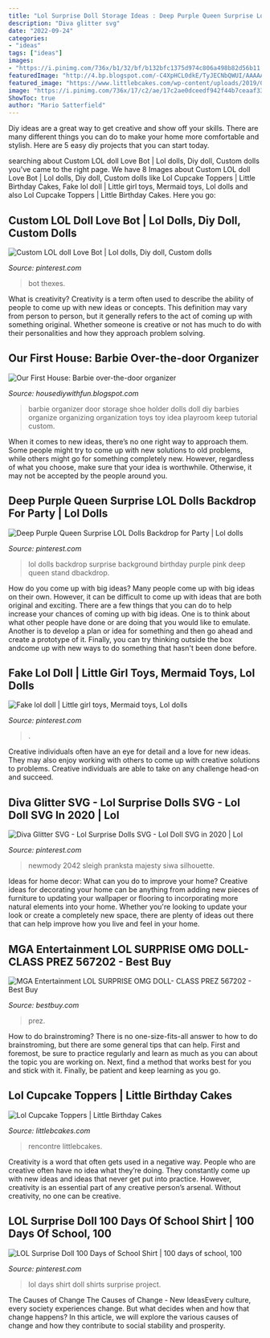 ```yaml
---
title: "Lol Surprise Doll Storage Ideas : Deep Purple Queen Surprise Lol Dolls Backdrop For Party"
description: "Diva glitter svg"
date: "2022-09-24"
categories:
- "ideas"
tags: ["ideas"]
images:
- "https://i.pinimg.com/736x/b1/32/bf/b132bfc1375d974c806a498b82d56b11.jpg"
featuredImage: "http://4.bp.blogspot.com/-C4XpHCL0dkE/TyJECNbQWUI/AAAAAAAAYYA/eLuSz3mnPwE/s1600/DSC02842.jpg"
featured_image: "https://www.littlebcakes.com/wp-content/uploads/2019/07/Lol-Surprise-Doll-Cupcake-Toppers.jpg"
image: "https://i.pinimg.com/736x/17/c2/ae/17c2ae0dceedf942f44b7ceaaf334464.jpg"
ShowToc: true
author: "Mario Satterfield"
---
```



Diy ideas are a great way to get creative and show off your skills. There are many different things you can do to make your home more comfortable and stylish. Here are 5 easy diy projects that you can start today.

	

		
searching about Custom LOL doll Love Bot | Lol dolls, Diy doll, Custom dolls you've came to the right page. We have 8 Images about Custom LOL doll Love Bot | Lol dolls, Diy doll, Custom dolls like Lol Cupcake Toppers | Little Birthday Cakes, Fake lol doll | Little girl toys, Mermaid toys, Lol dolls and also Lol Cupcake Toppers | Little Birthday Cakes. Here you go:
		
    
## Custom LOL Doll Love Bot | Lol Dolls, Diy Doll, Custom Dolls

<img loading=lazy src="https://i.pinimg.com/736x/b1/32/bf/b132bfc1375d974c806a498b82d56b11.jpg" onerror="this.onerror=null;this.src='https://tse1.mm.bing.net/th?id=OIP.kDCyajiS_j3YlODPkxy-PgHaJd&amp;pid=15.1';" alt="Custom LOL doll Love Bot | Lol dolls, Diy doll, Custom dolls">

_Source: pinterest.com_

>bot thexes. 

	

What is creativity?
Creativity is a term often used to describe the ability of people to come up with new ideas or concepts. This definition may vary from person to person, but it generally refers to the act of coming up with something original. Whether someone is creative or not has much to do with their personalities and how they approach problem solving.

    
## Our First House: Barbie Over-the-door Organizer

<img loading=lazy src="http://4.bp.blogspot.com/-C4XpHCL0dkE/TyJECNbQWUI/AAAAAAAAYYA/eLuSz3mnPwE/s1600/DSC02842.jpg" onerror="this.onerror=null;this.src='https://tse3.mm.bing.net/th?id=OIP.4Q39kjJV3RaZ7aIx7jtZ-AHaJ4&amp;pid=15.1';" alt="Our First House: Barbie over-the-door organizer">

_Source: housediywithfun.blogspot.com_

>barbie organizer door storage shoe holder dolls doll diy barbies organize organizing organization toys toy idea playroom keep tutorial custom. 

	

When it comes to new ideas, there’s no one right way to approach them. Some people might try to come up with new solutions to old problems, while others might go for something completely new. However, regardless of what you choose, make sure that your idea is worthwhile. Otherwise, it may not be accepted by the people around you.

    
## Deep Purple Queen Surprise LOL Dolls Backdrop For Party | Lol Dolls

<img loading=lazy src="https://i.pinimg.com/originals/28/81/dd/2881ddb7fdc0b31edbaab5864566aaa9.jpg" onerror="this.onerror=null;this.src='https://tse1.mm.bing.net/th?id=OIP.k5M6Qv8SanAYlB8t9lDM2QHaFD&amp;pid=15.1';" alt="Deep Purple Queen Surprise LOL Dolls Backdrop for Party | Lol dolls">

_Source: pinterest.com_

>lol dolls backdrop surprise background birthday purple pink deep queen stand dbackdrop. 

	

How do you come up with big ideas?
Many people come up with big ideas on their own. However, it can be difficult to come up with ideas that are both original and exciting. There are a few things that you can do to help increase your chances of coming up with big ideas. One is to think about what other people have done or are doing that you would like to emulate. Another is to develop a plan or idea for something and then go ahead and create a prototype of it. Finally, you can try thinking outside the box andcome up with new ways to do something that hasn't been done before.

    
## Fake Lol Doll | Little Girl Toys, Mermaid Toys, Lol Dolls

<img loading=lazy src="https://i.pinimg.com/736x/b9/4d/4c/b94d4c114fce84b240ace6a5fafbf0a8.jpg" onerror="this.onerror=null;this.src='https://tse2.mm.bing.net/th?id=OIP.JxzNzviByIzloEdsynWzRgHaIr&amp;pid=15.1';" alt="Fake lol doll | Little girl toys, Mermaid toys, Lol dolls">

_Source: pinterest.com_

>. 

	

Creative individuals often have an eye for detail and a love for new ideas. They may also enjoy working with others to come up with creative solutions to problems. Creative individuals are able to take on any challenge head-on and succeed.

    
## Diva Glitter SVG - Lol Surprise Dolls SVG - Lol Doll SVG In 2020 | Lol

<img loading=lazy src="https://i.pinimg.com/736x/24/85/cc/2485cc8f0e0e6b88c33f64baccf71c05.jpg" onerror="this.onerror=null;this.src='https://tse2.mm.bing.net/th?id=OIP.U3XhM38gUtFNdn6XbDhYPQHaHa&amp;pid=15.1';" alt="Diva Glitter SVG - Lol Surprise Dolls SVG - Lol Doll SVG in 2020 | Lol">

_Source: pinterest.com_

>newmody 2042 sleigh pranksta majesty siwa silhouette. 

	

Ideas for home decor: What can you do to improve your home?
Creative ideas for decorating your home can be anything from adding new pieces of furniture to updating your wallpaper or flooring to incorporating more natural elements into your home. Whether you're looking to update your look or create a completely new space, there are plenty of ideas out there that can help improve how you live and feel in your home.

    
## MGA Entertainment LOL SURPRISE OMG DOLL- CLASS PREZ 567202 - Best Buy

<img loading=lazy src="https://pisces.bbystatic.com/image2/BestBuy_US/images/products/6413/6413025_sd.jpg" onerror="this.onerror=null;this.src='https://tse4.mm.bing.net/th?id=OIP.xoJC-knB1TWqf9fBGUZXNwHaO3&amp;pid=15.1';" alt="MGA Entertainment LOL SURPRISE OMG DOLL- CLASS PREZ 567202 - Best Buy">

_Source: bestbuy.com_

>prez. 

	

How to do brainstroming?
There is no one-size-fits-all answer to how to do brainstroming, but there are some general tips that can help. First and foremost, be sure to practice regularly and learn as much as you can about the topic you are working on. Next, find a method that works best for you and stick with it. Finally, be patient and keep learning as you go.

    
## Lol Cupcake Toppers | Little Birthday Cakes

<img loading=lazy src="https://www.littlebcakes.com/wp-content/uploads/2019/07/Lol-Surprise-Doll-Cupcake-Toppers.jpg" onerror="this.onerror=null;this.src='https://tse1.mm.bing.net/th?id=OIP.jIur04pml6z_3A6uoxBMbgHaFj&amp;pid=15.1';" alt="Lol Cupcake Toppers | Little Birthday Cakes">

_Source: littlebcakes.com_

>rencontre littlebcakes. 

	

Creativity is a word that often gets used in a negative way. People who are creative often have no idea what they’re doing. They constantly come up with new ideas and ideas that never get put into practice. However, creativity is an essential part of any creative person’s arsenal. Without creativity, no one can be creative.

    
## LOL Surprise Doll 100 Days Of School Shirt | 100 Days Of School, 100

<img loading=lazy src="https://i.pinimg.com/736x/17/c2/ae/17c2ae0dceedf942f44b7ceaaf334464.jpg" onerror="this.onerror=null;this.src='https://tse2.mm.bing.net/th?id=OIP.QlQNkdv2Rgx9Q24VON_ICQHaJ4&amp;pid=15.1';" alt="LOL Surprise Doll 100 Days of School Shirt | 100 days of school, 100">

_Source: pinterest.com_

>lol days shirt doll shirts surprise project. 

	

The Causes of Change
The Causes of Change - New IdeasEvery culture, every society experiences change. But what decides when and how that change happens? In this article, we will explore the various causes of change and how they contribute to social stability and prosperity.


